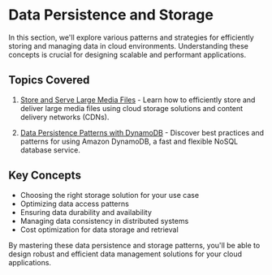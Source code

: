 # Data Persistence and Storage

In this section, we'll explore various patterns and strategies for efficiently storing and managing data in cloud environments. Understanding these concepts is crucial for designing scalable and performant applications.

## Topics Covered

1. [Store and Serve Large Media Files](./store-and-serve-large-media-files.md) - Learn how to efficiently store and deliver large media files using cloud storage solutions and content delivery networks (CDNs).

2. [Data Persistence Patterns with DynamoDB](./data-persistance-patterns-with-dynamodb.md) - Discover best practices and patterns for using Amazon DynamoDB, a fast and flexible NoSQL database service.

<!--3. Caching Strategies-->
<!--   Explore various caching techniques to improve application performance and reduce database load.-->
<!---->
<!--4. Data Replication and Synchronization-->
<!--   Learn how to maintain data consistency across multiple regions or services.-->
<!---->
<!--5. Data Lifecycle Management-->
<!--   Understand how to manage data throughout its lifecycle, from creation to archival or deletion.-->

## Key Concepts

- Choosing the right storage solution for your use case
- Optimizing data access patterns
- Ensuring data durability and availability
- Managing data consistency in distributed systems
- Cost optimization for data storage and retrieval

By mastering these data persistence and storage patterns, you'll be able to design robust and efficient data management solutions for your cloud applications.
